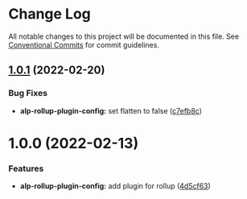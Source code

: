 # Change Log

All notable changes to this project will be documented in this file.
See [Conventional Commits](https://conventionalcommits.org) for commit guidelines.

## [1.0.1](https://github.com/christophehurpeau/alp/compare/alp-rollup-plugin-config@1.0.0...alp-rollup-plugin-config@1.0.1) (2022-02-20)


### Bug Fixes

* **alp-rollup-plugin-config:** set flatten to false ([c7efb8c](https://github.com/christophehurpeau/alp/commit/c7efb8ce0f6453af0e9021abc32669df4dbfe87b))





# 1.0.0 (2022-02-13)


### Features

* **alp-rollup-plugin-config:** add plugin for rollup ([4d5cf63](https://github.com/christophehurpeau/alp/commit/4d5cf63af487f05e99651d6bc8959296e3cfe41e))
